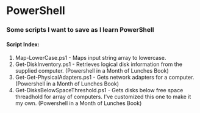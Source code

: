 # PowerShell

### Some scripts I want to save as I learn PowerShell

#### Script Index:

1. Map-LowerCase.ps1 - Maps input string array to lowercase.
2. Get-DiskInventory.ps1 - Retrieves logical disk information from the supplied computer. (Powershell in a Month of Lunches Book)
3. Get-Get-PhysicalAdapters.ps1 - Gets network adapters for a computer.  (Powershell in a Month of Lunches Book)
4. Get-DisksBelowSpaceThreshold.ps1 - Gets disks below free space threadhold for array of computers.  I've customized this one to make it my own. (Powershell in a Month of Lunches Book)